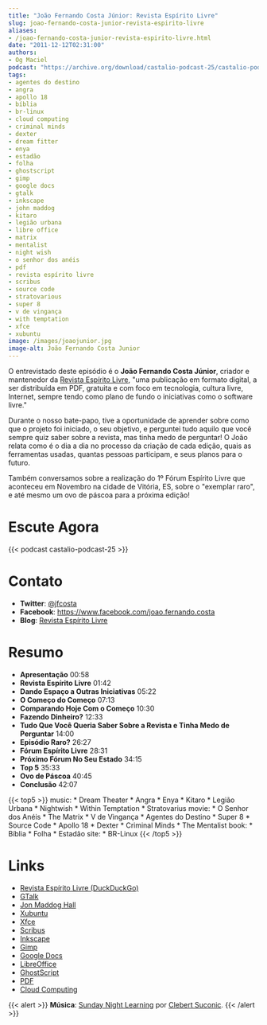 ```yaml
---
title: "João Fernando Costa Júnior: Revista Espírito Livre"
slug: joao-fernando-costa-junior-revista-espirito-livre
aliases:
- /joao-fernando-costa-junior-revista-espirito-livre.html
date: "2011-12-12T02:31:00"
authors:
- Og Maciel
podcast: "https://archive.org/download/castalio-podcast-25/castalio-podcast-25.mp3"
tags:
- agentes do destino
- angra
- apollo 18
- bíblia
- br-linux
- cloud computing
- criminal minds
- dexter
- dream fitter
- enya
- estadão
- folha
- ghostscript
- gimp
- google docs
- gtalk
- inkscape
- john maddog
- kitaro
- legião urbana
- libre office
- matrix
- mentalist
- night wish
- o senhor dos anéis
- pdf
- revista espírito livre
- scribus
- source code
- stratovarious
- super 8
- v de vingança
- with temptation
- xfce
- xubuntu
image: /images/joaojunior.jpg
image-alt: João Fernando Costa Junior
---
```


O entrevistado deste episódio é o **João Fernando Costa Júnior**,
criador e mantenedor da [Revista Espírito
Livre](http://www.revista.espiritolivre.org/), \"uma publicação em
formato digital, a ser distribuída em PDF, gratuita e com foco em
tecnologia, cultura livre, Internet, sempre tendo como plano de fundo o
iniciativas como o software livre.\"

<div class="clearfix"></div>

Durante o nosso bate-papo, tive a oportunidade de aprender sobre como
que o projeto foi iniciado, o seu objetivo, e perguntei tudo aquilo que
você sempre quiz saber sobre a revista, mas tinha medo de perguntar! O
João relata como é o dia a dia no processo da criação de cada edição,
quais as ferramentas usadas, quantas pessoas participam, e seus planos
para o futuro.

Também conversamos sobre a realização do 1º Fórum Espírito Livre que
aconteceu em Novembro na cidade de Vitória, ES, sobre o \"exemplar
raro\", e até mesmo um ovo de páscoa para a próxima edição!

# Escute Agora

{{< podcast castalio-podcast-25 >}}

# Contato

- **Twitter**: [\@jfcosta](https://twitter.com/jfcosta)
- **Facebook**: <https://www.facebook.com/joao.fernando.costa>
- **Blog**: [Revista Espírito
    Livre](http://www.revista.espiritolivre.org/)

# Resumo

- **Apresentação** 00:58
- **Revista Espírito Livre** 01:42
- **Dando Espaço a Outras Iniciativas** 05:22
- **O Começo do Começo** 07:13
- **Comparando Hoje Com o Começo** 10:30
- **Fazendo Dinheiro?** 12:33
- **Tudo Que Você Queria Saber Sobre a Revista e Tinha Medo de
    Perguntar** 14:00
- **Episódio Raro?** 26:27
- **Fórum Espírito Livre** 28:31
- **Próximo Fórum No Seu Estado** 34:15
- **Top 5** 35:33
- **Ovo de Páscoa** 40:45
- **Conclusão** 42:07

{{< top5 >}}
music:
    * Dream Theater
    * Angra
    * Enya
    * Kitaro
    * Legião Urbana
    * Nightwish
    * Within Temptation
    * Stratovarius
movie:
    * O Senhor dos Anéis
    * The Matrix
    * V de Vingança
    * Agentes do Destino
    * Super 8
    * Source Code
    * Apollo 18
    * Dexter
    * Criminal Minds
    * The Mentalist
book:
    * Bíblia
    * Folha
    * Estadão
site:
    * BR-Linux
{{< /top5 >}}

# Links

- [Revista Espírito Livre (DuckDuckGo)](https://duckduckgo.com/?q=Revista+Esp%C3%ADrito+Livre)
- [GTalk](https://duckduckgo.com/?q=GTalk)
- [Jon Maddog Hall](https://duckduckgo.com/?q=Jon+Maddog+Hall)
- [Xubuntu](https://duckduckgo.com/?q=Xubuntu)
- [Xfce](https://duckduckgo.com/?q=Xfce)
- [Scribus](https://duckduckgo.com/?q=Scribus)
- [Inkscape](https://duckduckgo.com/?q=Inkscape)
- [Gimp](https://duckduckgo.com/?q=Gimp)
- [Google Docs](https://duckduckgo.com/?q=Google+Docs)
- [LibreOffice](https://duckduckgo.com/?q=LibreOffice)
- [GhostScript](https://duckduckgo.com/?q=GhostScript)
- [PDF](https://duckduckgo.com/?q=PDF)
- [Cloud Computing](https://duckduckgo.com/?q=Cloud+Computing)

{{< alert >}}
**Música**: [Sunday Night Learning](http://soundcloud.com/clebertsuconic/sunday-night-lerning) por [Clebert Suconic](http://soundcloud.com/clebertsuconic).
{{< /alert >}}
